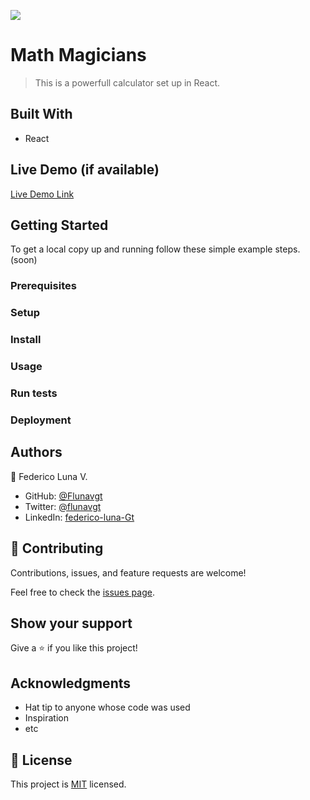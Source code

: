 ![](https://img.shields.io/badge/Microverse-blueviolet)

# Math Magicians

> This is a powerfull calculator set up in React.


## Built With

- React


## Live Demo (if available)

[Live Demo Link](https://livedemo.com)


## Getting Started


To get a local copy up and running follow these simple example steps.(soon)

### Prerequisites

### Setup

### Install

### Usage

### Run tests

### Deployment



## Authors

👤 Federico Luna V.

- GitHub: [@Flunavgt](https://github.com/Flunavgt)
- Twitter: [@flunavgt](https://twitter.com/flunavgt)
- LinkedIn: [federico-luna-Gt](https://linkedin.com/in/federico-luna-Gt)



## 🤝 Contributing

Contributions, issues, and feature requests are welcome!

Feel free to check the [issues page](../../issues/).

## Show your support

Give a ⭐️ if you like this project!

## Acknowledgments

- Hat tip to anyone whose code was used
- Inspiration
- etc

## 📝 License

This project is [MIT](./LICENSE) licensed.

